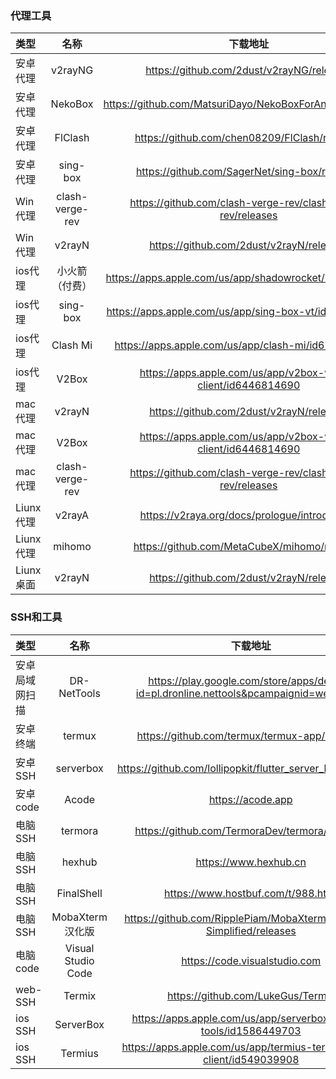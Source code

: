 ### 代理工具
  
| 类型 | 名称 | 下载地址 |
| :--- | :----: | :---: |
| 安卓代理  | v2rayNG  |https://github.com/2dust/v2rayNG/releases|
| 安卓代理  | NekoBox  |https://github.com/MatsuriDayo/NekoBoxForAndroid/releases |
| 安卓代理  | FlClash |https://github.com/chen08209/FlClash/releases |
| 安卓代理  | sing-box | https://github.com/SagerNet/sing-box/releases |
| Win代理  | clash-verge-rev  |https://github.com/clash-verge-rev/clash-verge-rev/releases|
| Win代理  | v2rayN  |https://github.com/2dust/v2rayN/releases|
| ios代理  | 小火箭（付费）  |https://apps.apple.com/us/app/shadowrocket/id932747118|
| ios代理  | sing-box  |https://apps.apple.com/us/app/sing-box-vt/id6673731168|
| ios代理  | Clash Mi |https://apps.apple.com/us/app/clash-mi/id6744321968|
| ios代理  | V2Box  |https://apps.apple.com/us/app/v2box-v2ray-client/id6446814690|
| mac代理  | v2rayN  |https://github.com/2dust/v2rayN/releases|
| mac代理  | V2Box  |https://apps.apple.com/us/app/v2box-v2ray-client/id6446814690|
| mac代理  | clash-verge-rev  |https://github.com/clash-verge-rev/clash-verge-rev/releases|
| Liunx代理  | v2rayA  |https://v2raya.org/docs/prologue/introduction|
| Liunx代理  | mihomo  |https://github.com/MetaCubeX/mihomo/releases |
| Liunx桌面  | v2rayN  |https://github.com/2dust/v2rayN/releases|


### SSH和工具

| 类型 | 名称 | 下载地址 |
| :--- | :----: | :---: |
| 安卓局域网扫描  | DR-NetTools  | https://play.google.com/store/apps/details?id=pl.dronline.nettools&pcampaignid=web_share |
| 安卓终端  | termux  | https://github.com/termux/termux-app/releases |
| 安卓SSH  | serverbox  |https://github.com/lollipopkit/flutter_server_box/releases|
| 安卓code  | Acode |https://acode.app|
| 电脑SSH  | termora  |https://github.com/TermoraDev/termora/releases|
| 电脑SSH  | hexhub  |https://www.hexhub.cn|
| 电脑SSH  | FinalShell  |https://www.hostbuf.com/t/988.html|
| 电脑SSH  | MobaXterm汉化版  |https://github.com/RipplePiam/MobaXterm-Chinese-Simplified/releases|
| 电脑code  | Visual Studio Code  |https://code.visualstudio.com|
| web-SSH  | Termix  |https://github.com/LukeGus/Termix |
| ios SSH  | ServerBox  |https://apps.apple.com/us/app/serverbox-status-tools/id1586449703|
| ios SSH  | Termius |https://apps.apple.com/us/app/termius-terminal-ssh-client/id549039908|

